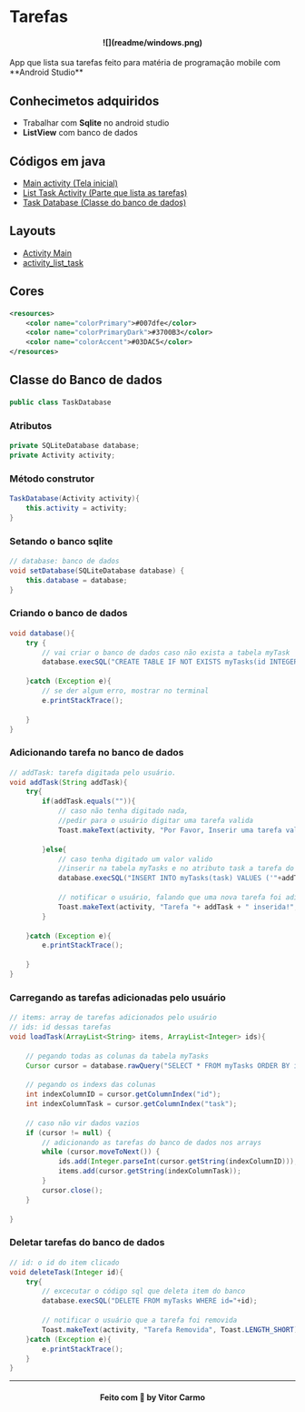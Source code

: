 # Tarefas 
<h4 align="center">
    ![](readme/windows.png)
</h4>
App que lista sua tarefas feito para matéria de programação mobile com **Android Studio**

## Conhecimetos adquiridos
* Trabalhar com **Sqlite** no android studio
* **ListView** com banco de dados 

## Códigos em java
* [Main activity (Tela inicial)](app\src\main\java\com\example\task\MainActivity.java)
* [List Task Activity (Parte que lista as tarefas)](app\src\main\java\com\example\task\ListTaskActivity.java)
* [Task Database (Classe do banco de dados)](app\src\main\java\com\example\task\TaskDatabase.java)

## Layouts
* [Activity Main](app\src\main\res\layout\activity_main.xml)
* [activity_list_task](app\src\main\res\layout\activity_list_task.xml)

## Cores 
```xml
<resources>
    <color name="colorPrimary">#007dfe</color>
    <color name="colorPrimaryDark">#3700B3</color>
    <color name="colorAccent">#03DAC5</color>
</resources>
```


## Classe do Banco de dados
```java
public class TaskDatabase
```

### Atributos 
```java
private SQLiteDatabase database;
private Activity activity;
```

### Método construtor
```java
TaskDatabase(Activity activity){
    this.activity = activity;
}
```

### Setando o banco sqlite
```java
// database: banco de dados
void setDatabase(SQLiteDatabase database) {
    this.database = database;
}
```

### Criando o banco de dados 
```java
void database(){
    try {
        // vai criar o banco de dados caso não exista a tabela myTask
        database.execSQL("CREATE TABLE IF NOT EXISTS myTasks(id INTEGER PRIMARY KEY AUTOINCREMENT, task VARCHAR)");

    }catch (Exception e){
        // se der algum erro, mostrar no terminal
        e.printStackTrace();

    }
}

``` 
### Adicionando tarefa no banco de dados
```java
// addTask: tarefa digitada pelo usuário.
void addTask(String addTask){
    try{
        if(addTask.equals("")){
            // caso não tenha digitado nada, 
            //pedir para o usuário digitar uma tarefa valida
            Toast.makeText(activity, "Por Favor, Inserir uma tarefa valida", Toast.LENGTH_SHORT).show();

        }else{
            // caso tenha digitado um valor valido
            //inserir na tabela myTasks e no atributo task a tarefa do usuário
            database.execSQL("INSERT INTO myTasks(task) VALUES ('"+addTask+"')");

            // notificar o usuário, falando que uma nova tarefa foi adicionada
            Toast.makeText(activity, "Tarefa "+ addTask + " inserida!", Toast.LENGTH_SHORT).show();
        }

    }catch (Exception e){
        e.printStackTrace();

    }
}
```

### Carregando as tarefas adicionadas pelo usuário
```java
// items: array de tarefas adicionados pelo usuário
// ids: id dessas tarefas 
void loadTask(ArrayList<String> items, ArrayList<Integer> ids){
    
    // pegando todas as colunas da tabela myTasks
    Cursor cursor = database.rawQuery("SELECT * FROM myTasks ORDER BY id DESC", null);

    // pegando os indexs das colunas 
    int indexColumnID = cursor.getColumnIndex("id");
    int indexColumnTask = cursor.getColumnIndex("task");

    // caso não vir dados vazios
    if (cursor != null) {
        // adicionando as tarefas do banco de dados nos arrays
        while (cursor.moveToNext()) {
            ids.add(Integer.parseInt(cursor.getString(indexColumnID)));
            items.add(cursor.getString(indexColumnTask));
        }
        cursor.close();
    }

}
```

### Deletar tarefas do banco de dados
```java
// id: o id do item clicado 
void deleteTask(Integer id){
    try{
        // excecutar o código sql que deleta item do banco
        database.execSQL("DELETE FROM myTasks WHERE id="+id);

        // notificar o usuário que a tarefa foi removida
        Toast.makeText(activity, "Tarefa Removida", Toast.LENGTH_SHORT).show();
    }catch (Exception e){
        e.printStackTrace();
    }
}
```

___
<h4 align="center">
    Feito com 💜 by  Vitor Carmo
</h4>
